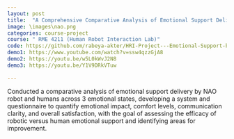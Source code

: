 ```yaml
---
layout: post
title:  "A Comprehensive Comparative Analysis of Emotional Support Delivery by NAO Robots and Humans Across Varied Emotional States"
image: \images\nao.png
categories: course-project
course: " RME 4211 (Human Robot Interaction Lab)"
code: https://github.com/rabeya-akter/HRI-Project---Emotional-Support-by-NAO-Robot
demo1: https://www.youtube.com/watch?v=ssw4qzzGjA8
demo2: https://youtu.be/w5L0kWvJ2N8
demo3: https://youtu.be/Y1V9DRkVTuw

---
```

Conducted a comparative analysis of emotional support delivery by NAO robot and humans across 3 emotional
states, developing a system and questionnaire to quantify emotional impact, comfort levels, communication clarity,
and overall satisfaction, with the goal of assessing the efficacy of robotic versus human emotional support and
identifying areas for improvement.
